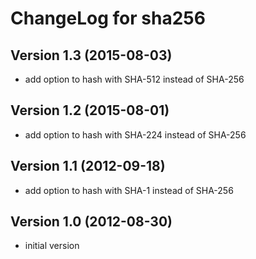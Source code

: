 # ChangeLog for sha256

## Version 1.3 (2015-08-03)
  - add option to hash with SHA-512 instead of SHA-256

## Version 1.2 (2015-08-01)
  - add option to hash with SHA-224 instead of SHA-256

## Version 1.1 (2012-09-18)
  - add option to hash with SHA-1 instead of SHA-256

## Version 1.0 (2012-08-30)
  - initial version

